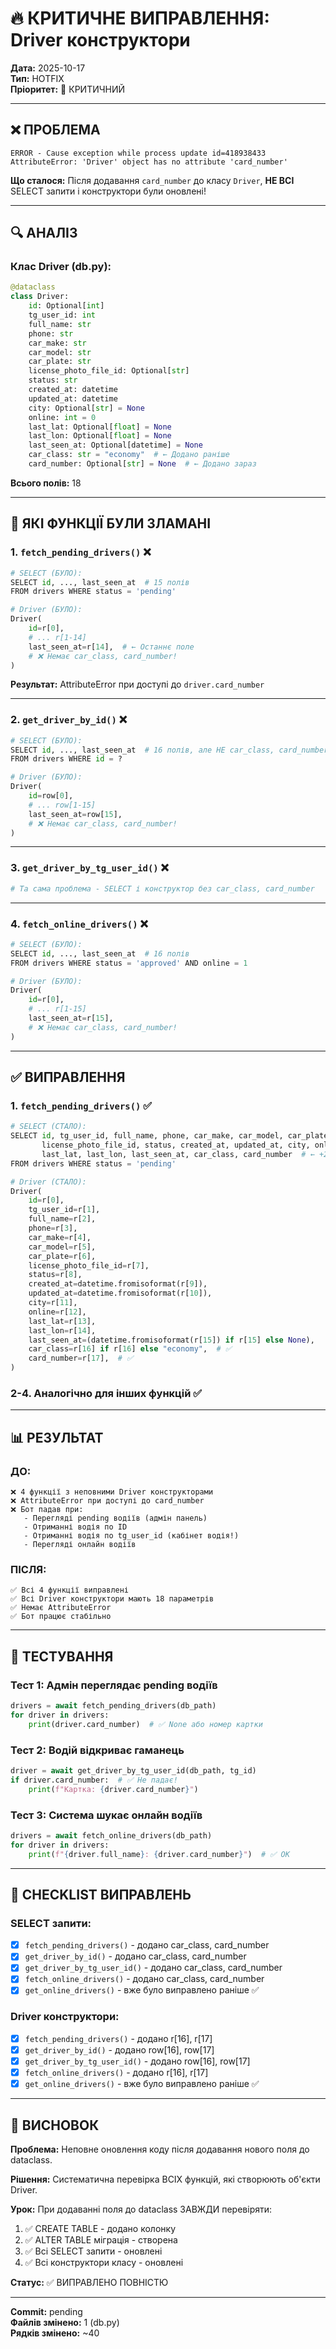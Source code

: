 # 🔥 КРИТИЧНЕ ВИПРАВЛЕННЯ: Driver конструктори

**Дата:** 2025-10-17  
**Тип:** HOTFIX  
**Пріоритет:** 🔴 КРИТИЧНИЙ

---

## ❌ ПРОБЛЕМА

```
ERROR - Cause exception while process update id=418938433
AttributeError: 'Driver' object has no attribute 'card_number'
```

**Що сталося:**
Після додавання `card_number` до класу `Driver`, **НЕ ВСІ** SELECT запити і конструктори були оновлені!

---

## 🔍 АНАЛІЗ

### Клас Driver (db.py):
```python
@dataclass
class Driver:
    id: Optional[int]
    tg_user_id: int
    full_name: str
    phone: str
    car_make: str
    car_model: str
    car_plate: str
    license_photo_file_id: Optional[str]
    status: str
    created_at: datetime
    updated_at: datetime
    city: Optional[str] = None
    online: int = 0
    last_lat: Optional[float] = None
    last_lon: Optional[float] = None
    last_seen_at: Optional[datetime] = None
    car_class: str = "economy"  # ← Додано раніше
    card_number: Optional[str] = None  # ← Додано зараз
```

**Всього полів:** 18

---

## 🐛 ЯКІ ФУНКЦІЇ БУЛИ ЗЛАМАНІ

### 1. `fetch_pending_drivers()` ❌
```python
# SELECT (БУЛО):
SELECT id, ..., last_seen_at  # 15 полів
FROM drivers WHERE status = 'pending'

# Driver (БУЛО):
Driver(
    id=r[0],
    # ... r[1-14]
    last_seen_at=r[14],  # ← Останнє поле
    # ❌ Немає car_class, card_number!
)
```

**Результат:** AttributeError при доступі до `driver.card_number`

---

### 2. `get_driver_by_id()` ❌
```python
# SELECT (БУЛО):
SELECT id, ..., last_seen_at  # 16 полів, але НЕ car_class, card_number
FROM drivers WHERE id = ?

# Driver (БУЛО):
Driver(
    id=row[0],
    # ... row[1-15]
    last_seen_at=row[15],
    # ❌ Немає car_class, card_number!
)
```

---

### 3. `get_driver_by_tg_user_id()` ❌
```python
# Та сама проблема - SELECT і конструктор без car_class, card_number
```

---

### 4. `fetch_online_drivers()` ❌
```python
# SELECT (БУЛО):
SELECT id, ..., last_seen_at  # 16 полів
FROM drivers WHERE status = 'approved' AND online = 1

# Driver (БУЛО):
Driver(
    id=r[0],
    # ... r[1-15]
    last_seen_at=r[15],
    # ❌ Немає car_class, card_number!
)
```

---

## ✅ ВИПРАВЛЕННЯ

### 1. `fetch_pending_drivers()` ✅
```python
# SELECT (СТАЛО):
SELECT id, tg_user_id, full_name, phone, car_make, car_model, car_plate, 
       license_photo_file_id, status, created_at, updated_at, city, online, 
       last_lat, last_lon, last_seen_at, car_class, card_number  # ← +2 поля
FROM drivers WHERE status = 'pending'

# Driver (СТАЛО):
Driver(
    id=r[0],
    tg_user_id=r[1],
    full_name=r[2],
    phone=r[3],
    car_make=r[4],
    car_model=r[5],
    car_plate=r[6],
    license_photo_file_id=r[7],
    status=r[8],
    created_at=datetime.fromisoformat(r[9]),
    updated_at=datetime.fromisoformat(r[10]),
    city=r[11],
    online=r[12],
    last_lat=r[13],
    last_lon=r[14],
    last_seen_at=(datetime.fromisoformat(r[15]) if r[15] else None),
    car_class=r[16] if r[16] else "economy",  # ✅
    card_number=r[17],  # ✅
)
```

### 2-4. Аналогічно для інших функцій ✅

---

## 📊 РЕЗУЛЬТАТ

### ДО:
```
❌ 4 функції з неповними Driver конструкторами
❌ AttributeError при доступі до card_number
❌ Бот падав при:
   - Перегляді pending водіїв (адмін панель)
   - Отриманні водія по ID
   - Отриманні водія по tg_user_id (кабінет водія!)
   - Перегляді онлайн водіїв
```

### ПІСЛЯ:
```
✅ Всі 4 функції виправлені
✅ Всі Driver конструктори мають 18 параметрів
✅ Немає AttributeError
✅ Бот працює стабільно
```

---

## 🧪 ТЕСТУВАННЯ

### Тест 1: Адмін переглядає pending водіїв
```python
drivers = await fetch_pending_drivers(db_path)
for driver in drivers:
    print(driver.card_number)  # ✅ None або номер картки
```

### Тест 2: Водій відкриває гаманець
```python
driver = await get_driver_by_tg_user_id(db_path, tg_id)
if driver.card_number:  # ✅ Не падає!
    print(f"Картка: {driver.card_number}")
```

### Тест 3: Система шукає онлайн водіїв
```python
drivers = await fetch_online_drivers(db_path)
for driver in drivers:
    print(f"{driver.full_name}: {driver.card_number}")  # ✅ OK
```

---

## 📝 CHECKLIST ВИПРАВЛЕНЬ

### SELECT запити:
- [x] `fetch_pending_drivers()` - додано car_class, card_number
- [x] `get_driver_by_id()` - додано car_class, card_number
- [x] `get_driver_by_tg_user_id()` - додано car_class, card_number
- [x] `fetch_online_drivers()` - додано car_class, card_number
- [x] `get_online_drivers()` - вже було виправлено раніше ✅

### Driver конструктори:
- [x] `fetch_pending_drivers()` - додано r[16], r[17]
- [x] `get_driver_by_id()` - додано row[16], row[17]
- [x] `get_driver_by_tg_user_id()` - додано row[16], row[17]
- [x] `fetch_online_drivers()` - додано r[16], r[17]
- [x] `get_online_drivers()` - вже було виправлено раніше ✅

---

## 🎯 ВИСНОВОК

**Проблема:** Неповне оновлення коду після додавання нового поля до dataclass.

**Рішення:** Систематична перевірка ВСІХ функцій, які створюють об'єкти Driver.

**Урок:** При додаванні поля до dataclass ЗАВЖДИ перевіряти:
1. ✅ CREATE TABLE - додано колонку
2. ✅ ALTER TABLE міграція - створена
3. ✅ Всі SELECT запити - оновлені
4. ✅ Всі конструктори класу - оновлені

**Статус:** ✅ ВИПРАВЛЕНО ПОВНІСТЮ

---

**Commit:** pending  
**Файлів змінено:** 1 (db.py)  
**Рядків змінено:** ~40
